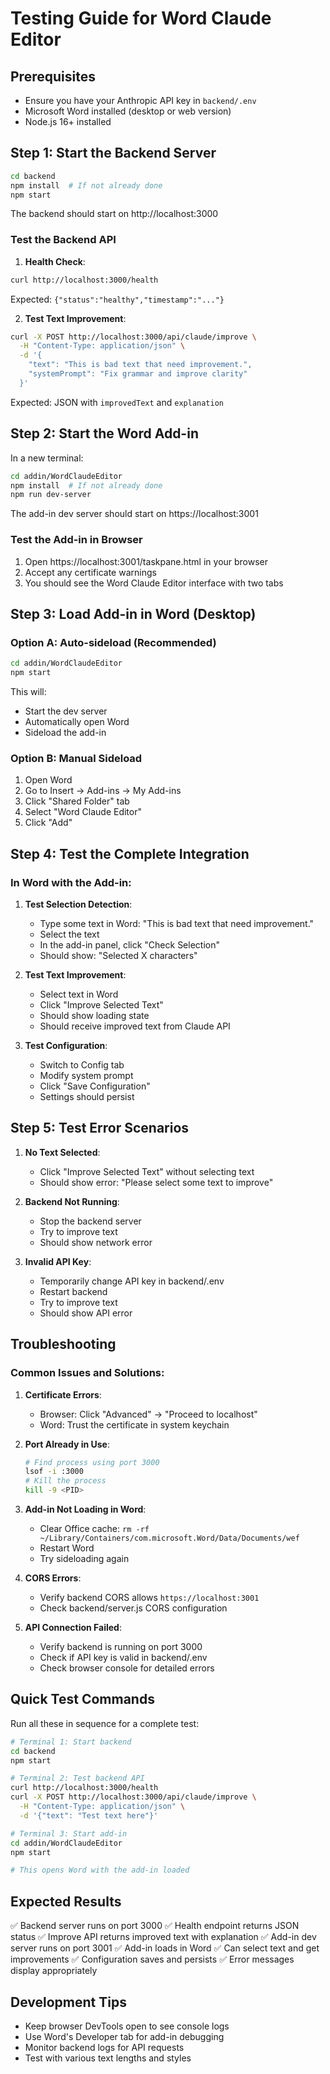 # Testing Guide for Word Claude Editor

## Prerequisites
- Ensure you have your Anthropic API key in `backend/.env`
- Microsoft Word installed (desktop or web version)
- Node.js 16+ installed

## Step 1: Start the Backend Server

```bash
cd backend
npm install  # If not already done
npm start
```

The backend should start on http://localhost:3000

### Test the Backend API

1. **Health Check**:
```bash
curl http://localhost:3000/health
```
Expected: `{"status":"healthy","timestamp":"..."}`

2. **Test Text Improvement**:
```bash
curl -X POST http://localhost:3000/api/claude/improve \
  -H "Content-Type: application/json" \
  -d '{
    "text": "This is bad text that need improvement.",
    "systemPrompt": "Fix grammar and improve clarity"
  }'
```

Expected: JSON with `improvedText` and `explanation`

## Step 2: Start the Word Add-in

In a new terminal:

```bash
cd addin/WordClaudeEditor
npm install  # If not already done
npm run dev-server
```

The add-in dev server should start on https://localhost:3001

### Test the Add-in in Browser

1. Open https://localhost:3001/taskpane.html in your browser
2. Accept any certificate warnings
3. You should see the Word Claude Editor interface with two tabs

## Step 3: Load Add-in in Word (Desktop)

### Option A: Auto-sideload (Recommended)
```bash
cd addin/WordClaudeEditor
npm start
```
This will:
- Start the dev server
- Automatically open Word
- Sideload the add-in

### Option B: Manual Sideload
1. Open Word
2. Go to Insert → Add-ins → My Add-ins
3. Click "Shared Folder" tab
4. Select "Word Claude Editor"
5. Click "Add"

## Step 4: Test the Complete Integration

### In Word with the Add-in:

1. **Test Selection Detection**:
   - Type some text in Word: "This is bad text that need improvement."
   - Select the text
   - In the add-in panel, click "Check Selection"
   - Should show: "Selected X characters"

2. **Test Text Improvement**:
   - Select text in Word
   - Click "Improve Selected Text"
   - Should show loading state
   - Should receive improved text from Claude API

3. **Test Configuration**:
   - Switch to Config tab
   - Modify system prompt
   - Click "Save Configuration"
   - Settings should persist

## Step 5: Test Error Scenarios

1. **No Text Selected**:
   - Click "Improve Selected Text" without selecting text
   - Should show error: "Please select some text to improve"

2. **Backend Not Running**:
   - Stop the backend server
   - Try to improve text
   - Should show network error

3. **Invalid API Key**:
   - Temporarily change API key in backend/.env
   - Restart backend
   - Try to improve text
   - Should show API error

## Troubleshooting

### Common Issues and Solutions:

1. **Certificate Errors**:
   - Browser: Click "Advanced" → "Proceed to localhost"
   - Word: Trust the certificate in system keychain

2. **Port Already in Use**:
   ```bash
   # Find process using port 3000
   lsof -i :3000
   # Kill the process
   kill -9 <PID>
   ```

3. **Add-in Not Loading in Word**:
   - Clear Office cache: `rm -rf ~/Library/Containers/com.microsoft.Word/Data/Documents/wef`
   - Restart Word
   - Try sideloading again

4. **CORS Errors**:
   - Verify backend CORS allows `https://localhost:3001`
   - Check backend/server.js CORS configuration

5. **API Connection Failed**:
   - Verify backend is running on port 3000
   - Check if API key is valid in backend/.env
   - Check browser console for detailed errors

## Quick Test Commands

Run all these in sequence for a complete test:

```bash
# Terminal 1: Start backend
cd backend
npm start

# Terminal 2: Test backend API
curl http://localhost:3000/health
curl -X POST http://localhost:3000/api/claude/improve \
  -H "Content-Type: application/json" \
  -d '{"text": "Test text here"}'

# Terminal 3: Start add-in
cd addin/WordClaudeEditor
npm start

# This opens Word with the add-in loaded
```

## Expected Results

✅ Backend server runs on port 3000
✅ Health endpoint returns JSON status
✅ Improve API returns improved text with explanation
✅ Add-in dev server runs on port 3001
✅ Add-in loads in Word
✅ Can select text and get improvements
✅ Configuration saves and persists
✅ Error messages display appropriately

## Development Tips

- Keep browser DevTools open to see console logs
- Use Word's Developer tab for add-in debugging
- Monitor backend logs for API requests
- Test with various text lengths and styles